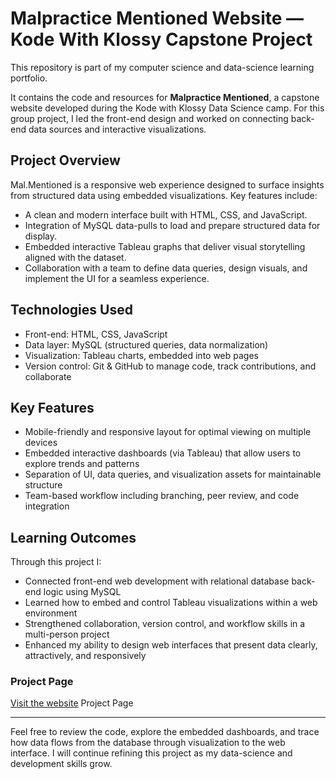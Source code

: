# Malpractice Mentioned Website — Kode With Klossy Capstone Project

This repository is part of my computer science and data-science learning portfolio.

It contains the code and resources for **Malpractice Mentioned**, a capstone website developed during the Kode with Klossy Data Science camp. For this group project, I led the front-end design and worked on connecting back-end data sources and interactive visualizations.

## Project Overview  
Mal.Mentioned is a responsive web experience designed to surface insights from structured data using embedded visualizations. Key features include:
- A clean and modern interface built with HTML, CSS, and JavaScript.  
- Integration of MySQL data-pulls to load and prepare structured data for display.  
- Embedded interactive Tableau graphs that deliver visual storytelling aligned with the dataset.  
- Collaboration with a team to define data queries, design visuals, and implement the UI for a seamless experience.

## Technologies Used  
- Front-end: HTML, CSS, JavaScript  
- Data layer: MySQL (structured queries, data normalization)  
- Visualization: Tableau charts, embedded into web pages  
- Version control: Git & GitHub to manage code, track contributions, and collaborate  

## Key Features  
- Mobile-friendly and responsive layout for optimal viewing on multiple devices  
- Embedded interactive dashboards (via Tableau) that allow users to explore trends and patterns  
- Separation of UI, data queries, and visualization assets for maintainable structure  
- Team-based workflow including branching, peer review, and code integration  

## Learning Outcomes  
Through this project I:  
- Connected front-end web development with relational database back-end logic using MySQL  
- Learned how to embed and control Tableau visualizations within a web environment  
- Strengthened collaboration, version control, and workflow skills in a multi-person project  
- Enhanced my ability to design web interfaces that present data clearly, attractively, and responsively  

### Project Page
[Visit the website](https://salmalilad.github.io/KWK--Capstone_Project/) Project Page


---

Feel free to review the code, explore the embedded dashboards, and trace how data flows from the database through visualization to the web interface. I will continue refining this project as my data-science and development skills grow.
